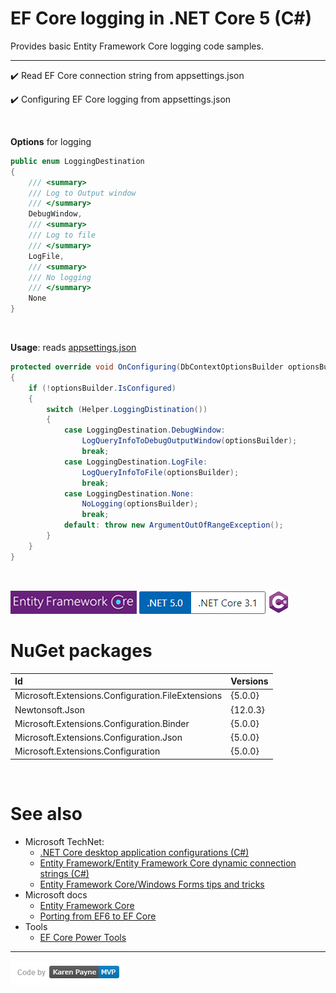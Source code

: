 # EF Core logging in .NET Core 5 (C#)


Provides basic Entity Framework Core logging code samples.

---

:heavy_check_mark: Read EF Core connection string from appsettings.json

:heavy_check_mark: Configuring EF Core logging from appsettings.json

</br>

**Options** for logging

```csharp
public enum LoggingDestination
{
    /// <summary>
    /// Log to Output window
    /// </summary>
    DebugWindow,
    /// <summary>
    /// Log to file
    /// </summary>
    LogFile,
    /// <summary>
    /// No logging
    /// </summary>
    None
}
```
</br>

**Usage**: reads [appsettings.json](https://github.com/karenpayneoregon/ef-core5-logging/blob/master/LogToFile/appsettings.json)

```csharp
protected override void OnConfiguring(DbContextOptionsBuilder optionsBuilder)
{
    if (!optionsBuilder.IsConfigured)
    {
        switch (Helper.LoggingDistination())
        {
            case LoggingDestination.DebugWindow:
                LogQueryInfoToDebugOutputWindow(optionsBuilder);
                break;
            case LoggingDestination.LogFile:
                LogQueryInfoToFile(optionsBuilder);
                break;
            case LoggingDestination.None:
                NoLogging(optionsBuilder);
                break;
            default: throw new ArgumentOutOfRangeException();
        }
    }
}
```

</br>


![img](assets/efcore.png) ![image](assets/Versions.png)
![img](assets/csharpSmall.png)

# NuGet packages

|Id| Versions | 
| :--- | :---         |
|Microsoft.Extensions.Configuration.FileExtensions|  {5.0.0} | 
|Newtonsoft.Json|  {12.0.3} | 
|Microsoft.Extensions.Configuration.Binder|   {5.0.0} |
|Microsoft.Extensions.Configuration.Json|   {5.0.0} | 
|Microsoft.Extensions.Configuration|   {5.0.0} | 

</br>

# See also

- Microsoft TechNet: 
  - [.NET Core desktop application configurations (C#)](https://social.technet.microsoft.com/wiki/contents/articles/54173.net-core-desktop-application-configurations-c.aspx)
  - [Entity Framework/Entity Framework Core dynamic connection strings (C#)](https://social.technet.microsoft.com/wiki/contents/articles/54079.entity-frameworkentity-framework-core-dynamic-connection-strings-c.aspx)
  - [Entity Framework Core/Windows Forms tips and tricks](https://social.technet.microsoft.com/wiki/contents/articles/53635.entity-framework-corewindows-forms-tips-and-tricks.aspx)
- Microsoft docs
  - [Entity Framework Core](https://docs.microsoft.com/en-us/ef/core/)
  - [Porting from EF6 to EF Core](https://docs.microsoft.com/en-us/ef/efcore-and-ef6/porting/)
- Tools
  - [EF Core Power Tools](https://marketplace.visualstudio.com/items?itemName=ErikEJ.EFCorePowerTools)
  
---
 




![img](assets/kpmvp1.png)

